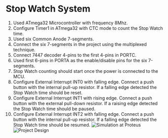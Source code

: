 # Stop Watch System 
1. Used ATmega32 Microcontroller with frequency 8Mhz.
2. Configure Timer1 in ATmega32 with CTC mode to count the Stop Watch time.
3. Used six Common Anode 7-segments.
4. Connect the six 7-segments in the project using the multiplexed technique.
5. Connect 7447 decoder 4-pins to the first 4-pins in PORTC.
6. Used first 6-pins in PORTA as the enable/disable pins for the six 7-segments.
7. Stop Watch counting should start once the power is connected to the MCU.
8. Configure External Interrupt INT0 with falling edge. Connect a push button with the
   internal pull-up resistor. If a falling edge detected the Stop Watch time should be
   reset.
9. Configure External Interrupt INT1 with rising edge. Connect a push button with the
   external pull-down resistor. If a raising edge detected the Stop Watch time should be
   paused.
10. Configure External Interrupt INT2 with falling edge. Connect a push button with the
    internal pull-up resistor. If a falling edge detected the Stop Watch time should be
    resumed.
![Simulation at Proteus](https://github.com/M0hammedSaeed/Stop-Watch-Project/assets/114070625/b89acbe8-ac03-4cb8-8673-632c511ada2b)
![Project Design](https://github.com/M0hammedSaeed/Stop-Watch-Project/assets/114070625/b89acbe8-ac03-4cb8-8673-632c511ada2b)
